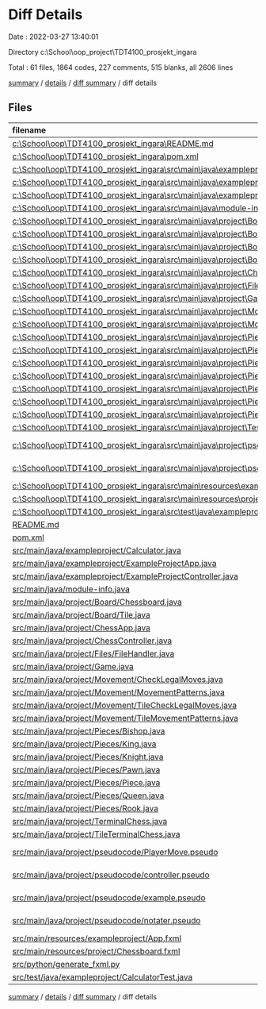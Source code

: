 # Diff Details

Date : 2022-03-27 13:40:01

Directory c:\School\oop_project\TDT4100_prosjekt_ingara

Total : 61 files,  1864 codes, 227 comments, 515 blanks, all 2606 lines

[summary](results.md) / [details](details.md) / [diff summary](diff.md) / diff details

## Files
| filename | language | code | comment | blank | total |
| :--- | :--- | ---: | ---: | ---: | ---: |
| [c:\School\oop\TDT4100_prosjekt_ingara\README.md](/c:%5CSchool%5Coop%5CTDT4100_prosjekt_ingara%5CREADME.md) | Markdown | -60 | 0 | -29 | -89 |
| [c:\School\oop\TDT4100_prosjekt_ingara\pom.xml](/c:%5CSchool%5Coop%5CTDT4100_prosjekt_ingara%5Cpom.xml) | XML | -47 | -1 | -10 | -58 |
| [c:\School\oop\TDT4100_prosjekt_ingara\src\main\java\exampleproject\Calculator.java](/c:%5CSchool%5Coop%5CTDT4100_prosjekt_ingara%5Csrc%5Cmain%5Cjava%5Cexampleproject%5CCalculator.java) | Java | -10 | -22 | -4 | -36 |
| [c:\School\oop\TDT4100_prosjekt_ingara\src\main\java\exampleproject\ExampleProjectApp.java](/c:%5CSchool%5Coop%5CTDT4100_prosjekt_ingara%5Csrc%5Cmain%5Cjava%5Cexampleproject%5CExampleProjectApp.java) | Java | -17 | 0 | -7 | -24 |
| [c:\School\oop\TDT4100_prosjekt_ingara\src\main\java\exampleproject\ExampleProjectController.java](/c:%5CSchool%5Coop%5CTDT4100_prosjekt_ingara%5Csrc%5Cmain%5Cjava%5Cexampleproject%5CExampleProjectController.java) | Java | -26 | 0 | -8 | -34 |
| [c:\School\oop\TDT4100_prosjekt_ingara\src\main\java\module-info.java](/c:%5CSchool%5Coop%5CTDT4100_prosjekt_ingara%5Csrc%5Cmain%5Cjava%5Cmodule-info.java) | Java | -6 | 0 | -1 | -7 |
| [c:\School\oop\TDT4100_prosjekt_ingara\src\main\java\project\BoardController.java](/c:%5CSchool%5Coop%5CTDT4100_prosjekt_ingara%5Csrc%5Cmain%5Cjava%5Cproject%5CBoardController.java) | Java | -12 | 0 | -6 | -18 |
| [c:\School\oop\TDT4100_prosjekt_ingara\src\main\java\project\Board\Chessboard.java](/c:%5CSchool%5Coop%5CTDT4100_prosjekt_ingara%5Csrc%5Cmain%5Cjava%5Cproject%5CBoard%5CChessboard.java) | Java | -135 | -5 | -37 | -177 |
| [c:\School\oop\TDT4100_prosjekt_ingara\src\main\java\project\Board\ShadowBoard.java](/c:%5CSchool%5Coop%5CTDT4100_prosjekt_ingara%5Csrc%5Cmain%5Cjava%5Cproject%5CBoard%5CShadowBoard.java) | Java | -11 | 0 | -9 | -20 |
| [c:\School\oop\TDT4100_prosjekt_ingara\src\main\java\project\Board\Tile.java](/c:%5CSchool%5Coop%5CTDT4100_prosjekt_ingara%5Csrc%5Cmain%5Cjava%5Cproject%5CBoard%5CTile.java) | Java | -53 | -1 | -32 | -86 |
| [c:\School\oop\TDT4100_prosjekt_ingara\src\main\java\project\ChessApp.java](/c:%5CSchool%5Coop%5CTDT4100_prosjekt_ingara%5Csrc%5Cmain%5Cjava%5Cproject%5CChessApp.java) | Java | -17 | 0 | -7 | -24 |
| [c:\School\oop\TDT4100_prosjekt_ingara\src\main\java\project\Files\FileHandler.java](/c:%5CSchool%5Coop%5CTDT4100_prosjekt_ingara%5Csrc%5Cmain%5Cjava%5Cproject%5CFiles%5CFileHandler.java) | Java | -3 | -3 | -5 | -11 |
| [c:\School\oop\TDT4100_prosjekt_ingara\src\main\java\project\Game.java](/c:%5CSchool%5Coop%5CTDT4100_prosjekt_ingara%5Csrc%5Cmain%5Cjava%5Cproject%5CGame.java) | Java | -11 | 0 | -7 | -18 |
| [c:\School\oop\TDT4100_prosjekt_ingara\src\main\java\project\Movement\FindLegalMoves.java](/c:%5CSchool%5Coop%5CTDT4100_prosjekt_ingara%5Csrc%5Cmain%5Cjava%5Cproject%5CMovement%5CFindLegalMoves.java) | Java | -188 | -90 | -76 | -354 |
| [c:\School\oop\TDT4100_prosjekt_ingara\src\main\java\project\Movement\Movement.java](/c:%5CSchool%5Coop%5CTDT4100_prosjekt_ingara%5Csrc%5Cmain%5Cjava%5Cproject%5CMovement%5CMovement.java) | Java | -356 | -16 | -138 | -510 |
| [c:\School\oop\TDT4100_prosjekt_ingara\src\main\java\project\Pieces\Bishop.java](/c:%5CSchool%5Coop%5CTDT4100_prosjekt_ingara%5Csrc%5Cmain%5Cjava%5Cproject%5CPieces%5CBishop.java) | Java | -6 | 0 | -4 | -10 |
| [c:\School\oop\TDT4100_prosjekt_ingara\src\main\java\project\Pieces\King.java](/c:%5CSchool%5Coop%5CTDT4100_prosjekt_ingara%5Csrc%5Cmain%5Cjava%5Cproject%5CPieces%5CKing.java) | Java | -6 | 0 | -4 | -10 |
| [c:\School\oop\TDT4100_prosjekt_ingara\src\main\java\project\Pieces\Knight.java](/c:%5CSchool%5Coop%5CTDT4100_prosjekt_ingara%5Csrc%5Cmain%5Cjava%5Cproject%5CPieces%5CKnight.java) | Java | -6 | 0 | -2 | -8 |
| [c:\School\oop\TDT4100_prosjekt_ingara\src\main\java\project\Pieces\Pawn.java](/c:%5CSchool%5Coop%5CTDT4100_prosjekt_ingara%5Csrc%5Cmain%5Cjava%5Cproject%5CPieces%5CPawn.java) | Java | -17 | -12 | -13 | -42 |
| [c:\School\oop\TDT4100_prosjekt_ingara\src\main\java\project\Pieces\Piece.java](/c:%5CSchool%5Coop%5CTDT4100_prosjekt_ingara%5Csrc%5Cmain%5Cjava%5Cproject%5CPieces%5CPiece.java) | Java | -46 | -1 | -18 | -65 |
| [c:\School\oop\TDT4100_prosjekt_ingara\src\main\java\project\Pieces\Queen.java](/c:%5CSchool%5Coop%5CTDT4100_prosjekt_ingara%5Csrc%5Cmain%5Cjava%5Cproject%5CPieces%5CQueen.java) | Java | -6 | 0 | -3 | -9 |
| [c:\School\oop\TDT4100_prosjekt_ingara\src\main\java\project\Pieces\Rook.java](/c:%5CSchool%5Coop%5CTDT4100_prosjekt_ingara%5Csrc%5Cmain%5Cjava%5Cproject%5CPieces%5CRook.java) | Java | -6 | 0 | -4 | -10 |
| [c:\School\oop\TDT4100_prosjekt_ingara\src\main\java\project\Test.java](/c:%5CSchool%5Coop%5CTDT4100_prosjekt_ingara%5Csrc%5Cmain%5Cjava%5Cproject%5CTest.java) | Java | -9 | 0 | -5 | -14 |
| [c:\School\oop\TDT4100_prosjekt_ingara\src\main\java\project\pseudocode\PlayerMove.pseudo](/c:%5CSchool%5Coop%5CTDT4100_prosjekt_ingara%5Csrc%5Cmain%5Cjava%5Cproject%5Cpseudocode%5CPlayerMove.pseudo) | Generic Pseudocode | -92 | -9 | -57 | -158 |
| [c:\School\oop\TDT4100_prosjekt_ingara\src\main\java\project\pseudocode\notater.pseudo](/c:%5CSchool%5Coop%5CTDT4100_prosjekt_ingara%5Csrc%5Cmain%5Cjava%5Cproject%5Cpseudocode%5Cnotater.pseudo) | Generic Pseudocode | -9 | 0 | 0 | -9 |
| [c:\School\oop\TDT4100_prosjekt_ingara\src\main\resources\exampleproject\App.fxml](/c:%5CSchool%5Coop%5CTDT4100_prosjekt_ingara%5Csrc%5Cmain%5Cresources%5Cexampleproject%5CApp.fxml) | XML | -18 | 0 | -3 | -21 |
| [c:\School\oop\TDT4100_prosjekt_ingara\src\main\resources\project\Chessboard.fxml](/c:%5CSchool%5Coop%5CTDT4100_prosjekt_ingara%5Csrc%5Cmain%5Cresources%5Cproject%5CChessboard.fxml) | XML | -151 | 0 | -3 | -154 |
| [c:\School\oop\TDT4100_prosjekt_ingara\src\test\java\exampleproject\CalculatorTest.java](/c:%5CSchool%5Coop%5CTDT4100_prosjekt_ingara%5Csrc%5Ctest%5Cjava%5Cexampleproject%5CCalculatorTest.java) | Java | -25 | 0 | -9 | -34 |
| [README.md](/README.md) | Markdown | 60 | 0 | 29 | 89 |
| [pom.xml](/pom.xml) | XML | 47 | 1 | 10 | 58 |
| [src/main/java/exampleproject/Calculator.java](/src/main/java/exampleproject/Calculator.java) | Java | 10 | 22 | 4 | 36 |
| [src/main/java/exampleproject/ExampleProjectApp.java](/src/main/java/exampleproject/ExampleProjectApp.java) | Java | 17 | 0 | 7 | 24 |
| [src/main/java/exampleproject/ExampleProjectController.java](/src/main/java/exampleproject/ExampleProjectController.java) | Java | 26 | 0 | 8 | 34 |
| [src/main/java/module-info.java](/src/main/java/module-info.java) | Java | 6 | 0 | 1 | 7 |
| [src/main/java/project/Board/Chessboard.java](/src/main/java/project/Board/Chessboard.java) | Java | 136 | 5 | 37 | 178 |
| [src/main/java/project/Board/Tile.java](/src/main/java/project/Board/Tile.java) | Java | 53 | 1 | 30 | 84 |
| [src/main/java/project/ChessApp.java](/src/main/java/project/ChessApp.java) | Java | 17 | 1 | 8 | 26 |
| [src/main/java/project/ChessController.java](/src/main/java/project/ChessController.java) | Java | 83 | 61 | 45 | 189 |
| [src/main/java/project/Files/FileHandler.java](/src/main/java/project/Files/FileHandler.java) | Java | 3 | 3 | 5 | 11 |
| [src/main/java/project/Game.java](/src/main/java/project/Game.java) | Java | 61 | 0 | 24 | 85 |
| [src/main/java/project/Movement/CheckLegalMoves.java](/src/main/java/project/Movement/CheckLegalMoves.java) | Java | 329 | 78 | 130 | 537 |
| [src/main/java/project/Movement/MovementPatterns.java](/src/main/java/project/Movement/MovementPatterns.java) | Java | 358 | 53 | 142 | 553 |
| [src/main/java/project/Movement/TileCheckLegalMoves.java](/src/main/java/project/Movement/TileCheckLegalMoves.java) | Java | 328 | 82 | 130 | 540 |
| [src/main/java/project/Movement/TileMovementPatterns.java](/src/main/java/project/Movement/TileMovementPatterns.java) | Java | 358 | 53 | 142 | 553 |
| [src/main/java/project/Pieces/Bishop.java](/src/main/java/project/Pieces/Bishop.java) | Java | 6 | 0 | 4 | 10 |
| [src/main/java/project/Pieces/King.java](/src/main/java/project/Pieces/King.java) | Java | 6 | 0 | 4 | 10 |
| [src/main/java/project/Pieces/Knight.java](/src/main/java/project/Pieces/Knight.java) | Java | 6 | 0 | 2 | 8 |
| [src/main/java/project/Pieces/Pawn.java](/src/main/java/project/Pieces/Pawn.java) | Java | 24 | 5 | 13 | 42 |
| [src/main/java/project/Pieces/Piece.java](/src/main/java/project/Pieces/Piece.java) | Java | 46 | 1 | 18 | 65 |
| [src/main/java/project/Pieces/Queen.java](/src/main/java/project/Pieces/Queen.java) | Java | 6 | 0 | 3 | 9 |
| [src/main/java/project/Pieces/Rook.java](/src/main/java/project/Pieces/Rook.java) | Java | 6 | 0 | 4 | 10 |
| [src/main/java/project/TerminalChess.java](/src/main/java/project/TerminalChess.java) | Java | 187 | 3 | 58 | 248 |
| [src/main/java/project/TileTerminalChess.java](/src/main/java/project/TileTerminalChess.java) | Java | 185 | 4 | 56 | 245 |
| [src/main/java/project/pseudocode/PlayerMove.pseudo](/src/main/java/project/pseudocode/PlayerMove.pseudo) | Generic Pseudocode | 92 | 9 | 57 | 158 |
| [src/main/java/project/pseudocode/controller.pseudo](/src/main/java/project/pseudocode/controller.pseudo) | Generic Pseudocode | 32 | 5 | 21 | 58 |
| [src/main/java/project/pseudocode/example.pseudo](/src/main/java/project/pseudocode/example.pseudo) | Generic Pseudocode | 2 | 0 | 1 | 3 |
| [src/main/java/project/pseudocode/notater.pseudo](/src/main/java/project/pseudocode/notater.pseudo) | Generic Pseudocode | 2 | 0 | 1 | 3 |
| [src/main/resources/exampleproject/App.fxml](/src/main/resources/exampleproject/App.fxml) | XML | 18 | 0 | 3 | 21 |
| [src/main/resources/project/Chessboard.fxml](/src/main/resources/project/Chessboard.fxml) | XML | 666 | 0 | 4 | 670 |
| [src/python/generate_fxml.py](/src/python/generate_fxml.py) | Python | 12 | 0 | 6 | 18 |
| [src/test/java/exampleproject/CalculatorTest.java](/src/test/java/exampleproject/CalculatorTest.java) | Java | 25 | 0 | 9 | 34 |

[summary](results.md) / [details](details.md) / [diff summary](diff.md) / diff details